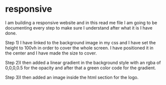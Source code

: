 # responsive
I am building a responsive website and in this read me file I am going to be documenting every step to make sure I understand after what it is I have done.

Step 1) I have linked to the background image in my css and I have set the height to 100vh in order to cover the whole screen. I have positioned it in the center and I have made the size to cover.

Step 2)I then added a linear gradient in the background style with an rgba of 0,0,0,0.5 for the opacity and after that a green color code for the gradient.

Step 3)I then added an image inside the html section for the logo.